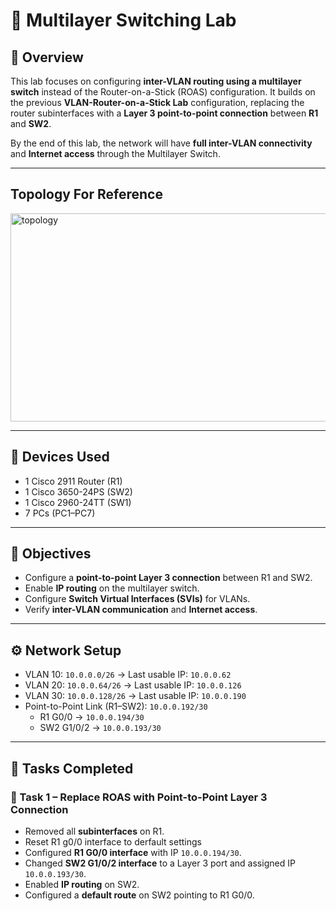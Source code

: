 # 🧩 Multilayer Switching Lab

## 📘 Overview
This lab focuses on configuring **inter-VLAN routing using a multilayer switch** instead of the Router-on-a-Stick (ROAS) configuration. It builds on the previous **VLAN-Router-on-a-Stick Lab** configuration, replacing the router subinterfaces with a **Layer 3 point-to-point connection** between **R1** and **SW2**.  

By the end of this lab, the network will have **full inter-VLAN connectivity** and **Internet access** through the Multilayer Switch.

---

## Topology For Reference
<img width="672" height="333" alt="topology" src="https://github.com/user-attachments/assets/a184dcd7-a2a7-450e-b700-8637ccfe82b7" />

---

## 🧰 Devices Used
- 1 Cisco 2911 Router (R1)  
- 1 Cisco 3650-24PS (SW2)
- 1 Cisco 2960-24TT (SW1)  
- 7 PCs (PC1–PC7)  

---

## 🧠 Objectives
- Configure a **point-to-point Layer 3 connection** between R1 and SW2.  
- Enable **IP routing** on the multilayer switch.  
- Configure **Switch Virtual Interfaces (SVIs)** for VLANs.  
- Verify **inter-VLAN communication** and **Internet access**.

---

## ⚙️ Network Setup
- VLAN 10: `10.0.0.0/26` → Last usable IP: `10.0.0.62`  
- VLAN 20: `10.0.0.64/26` → Last usable IP: `10.0.0.126`  
- VLAN 30: `10.0.0.128/26` → Last usable IP: `10.0.0.190`  
- Point-to-Point Link (R1–SW2): `10.0.0.192/30`  
  - R1 G0/0 → `10.0.0.194/30`  
  - SW2 G1/0/2 → `10.0.0.193/30`

---

## 🧩 Tasks Completed

### 🧱 Task 1 – Replace ROAS with Point-to-Point Layer 3 Connection
- Removed all **subinterfaces** on R1.
- Reset R1 g0/0 interface to derfault settings
- Configured **R1 G0/0 interface** with IP `10.0.0.194/30`.  
- Changed **SW2 G1/0/2 interface** to a Layer 3 port and assigned IP `10.0.0.193/30`.  
- Enabled **IP routing** on SW2.  
- Configured a **default route** on SW2 pointing to R1 G0/0.  
